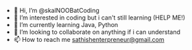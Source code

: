 - 👋 Hi, I’m @skalNOOBatCoding
- 👀 I’m interested in coding but i can't still learning (HELP ME!)
- 🌱 I’m currently learning Java, Python
- 💞️ I’m looking to collaborate on anything if i can understand
- 📫 How to reach me sathishenterpreneur@gmail.com

<!---
skalNOOBatCoding/skalNOOBatCoding is a ✨ special ✨ repository because its `README.md` (this file) appears on your GitHub profile.
You can click the Preview link to take a look at your changes.
--->
